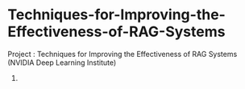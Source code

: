 # Techniques-for-Improving-the-Effectiveness-of-RAG-Systems
Project : Techniques for Improving the Effectiveness of RAG Systems (NVIDIA Deep Learning Institute)

1. 
